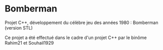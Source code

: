 # Bomberman
Projet C++, développement du célèbre jeu des années 1980 : Bomberman (version STL)

Ce projet a été effectué dans le cadre d'un projet C++ par le binôme Rahim21 et Souhail1929
